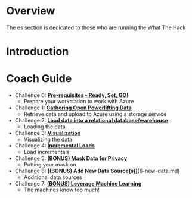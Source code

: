 # Overview

The es section is dedicated to those who are running the What The Hack

# Introduction

# Coach Guide
- Challenge 0: **[Pre-requisites - Ready, Set, GO!](00-prereqs.md)**
   - Prepare your workstation to work with Azure
- Challenge 1:  **[Gathering Open Powerlifting Data](01-data-gathering.md)**
   - Retrieve data and upload to Azure using a storage service
- Challenge 2:  **[Load data into a relational database/warehouse](2-load-data.md)**
   - Loading the data
- Challenge 3:  **[Visualization](3-visualization.md)**
   - Visualizing the data
- Challenge 4:  **[Incremental Loads](4-incrementals.md)**
   - Load incrementals
- Challenge 5:  **[(BONUS) Mask Data for Privacy](5-data-masking.md)**
   - Putting your mask on
 - Challenge 6: **[(BONUS) Add New Data Source(s)]**(6-new-data.md)
   - Additional data sources
- Challenge 7:  **[(BONUS) Leverage Machine Learning](7-ml.md)**
   - The machines know too much!
